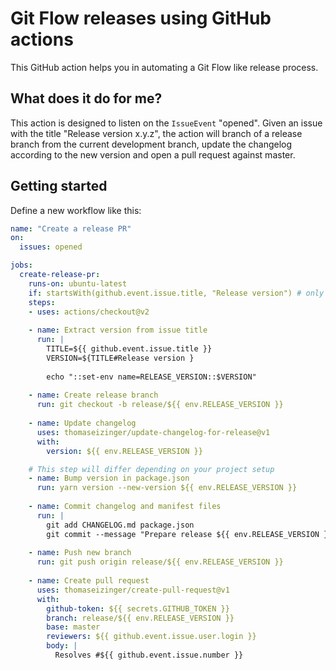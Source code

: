 # Git Flow releases using GitHub actions

This GitHub action helps you in automating a Git Flow like release process.

## What does it do for me?

This action is designed to listen on the `IssueEvent` "opened".
Given an issue with the title "Release version x.y.z", the action will branch of a release branch from the current development branch, update the changelog according to the new version and open a pull request against master.

## Getting started

Define a new workflow like this:

```yaml
name: "Create a release PR"
on:
  issues: opened

jobs:
  create-release-pr:
    runs-on: ubuntu-latest
    if: startsWith(github.event.issue.title, "Release version") # only run for issues with a specific title
    steps:
    - uses: actions/checkout@v2
    
    - name: Extract version from issue title
      run: |
        TITLE=${{ github.event.issue.title }} 
        VERSION=${TITLE#Release version }
        
        echo "::set-env name=RELEASE_VERSION::$VERSION"
    
    - name: Create release branch
      run: git checkout -b release/${{ env.RELEASE_VERSION }}
      
    - name: Update changelog
      uses: thomaseizinger/update-changelog-for-release@v1
      with:
        version: ${{ env.RELEASE_VERSION }}

    # This step will differ depending on your project setup
    - name: Bump version in package.json
      run: yarn version --new-version ${{ env.RELEASE_VERSION }}
    
    - name: Commit changelog and manifest files
      run: |
        git add CHANGELOG.md package.json
        git commit --message "Prepare release ${{ env.RELEASE_VERSION }}"
    
    - name: Push new branch
      run: git push origin release/${{ env.RELEASE_VERSION }}
    
    - name: Create pull request
      uses: thomaseizinger/create-pull-request@v1
      with:
        github-token: ${{ secrets.GITHUB_TOKEN }}
        branch: release/${{ env.RELEASE_VERSION }}
        base: master
        reviewers: ${{ github.event.issue.user.login }}
        body: |
          Resolves #${{ github.event.issue.number }} 
```
